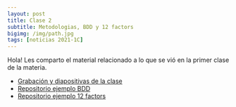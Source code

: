 ```yaml
---
layout: post
title: Clase 2
subtitle: Metodologias, BDD y 12 factors
bigimg: /img/path.jpg
tags: [noticias 2021-1C]
---
```


Hola!
Les comparto el material relacionado a lo que se vió en la primer clase de la materia.


- [Grabación y diapositivas de la clase](https://taller-de-programacion-2.github.io/lessons/lessons-2021/)
- [Repositorio ejemplo BDD](https://github.com/taller-de-programacion-2/Cucumber)
- [Repositorio ejemplo 12 factors](https://github.com/taller-de-programacion-2/rest-python-flask)

